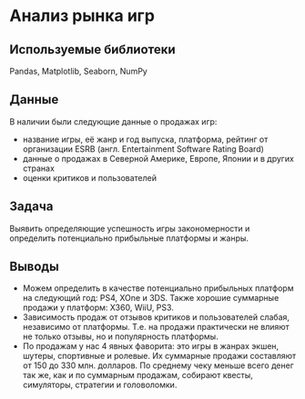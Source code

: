 # Анализ рынка игр


## Используемые библиотеки
Pandas, Matplotlib, Seaborn, NumPy


## Данные

В наличии были следующие данные о продажах игр:
- название игры, её жанр и год выпуска, платформа, рейтинг от организации ESRB (англ. Entertainment Software Rating Board)
- данные о продажах в Северной Америке, Европе, Японии и в других странах
- оценки критиков и пользователей 


## Задача

Выявить определяющие успешность игры закономерности и определить потенциально прибыльные платформы и жанры.


## Выводы
- Можем определить в качестве потенциально прибыльных платформ на следующий год: PS4, XOne и 3DS.
Также хорошие суммарные продажи у платформ: X360, WiiU, PS3.
- Зависимость продаж от отзывов критиков и пользователей слабая, независимо от платформы. Т.е. на продажи практически не влияют не только отзывы, но и популярность платформы.
- По продажам у нас 4 явных фаворита: это игры в жанрах экшен, шутеры, спортивные и ролевые. Их суммарные продажи составляют от 150 до 330 млн. долларов.
По среднему чеку меньше всего денег так же, как и по суммарным продажам, собирают квесты, симуляторы, стратегии и головоломки.
